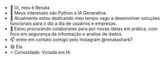 - 👋 Oi, meu é Renata
- 👀 Meus interesses são Python e IA Generativa
- 🌱 Atualmente estou dedicando meu tempo vago a desenvolver soluções funcionais para o dia a dia de usuários e empresas.
- 💞️ Estou procurando colaborares para por novas ideias em prática, com foco em segurança da informação e analise de dados.
- 📫 entre em contato comigo pelo Instagram @renatashark7
- 😄 Ela
- ⚡ Curiosidade: Viciada em IA
<!---
renatasharkdev/renatasharkdev is a ✨ special ✨ repository because its `README.md` (this file) appears on your GitHub profile.
You can click the Preview link to take a look at your changes.
--->
